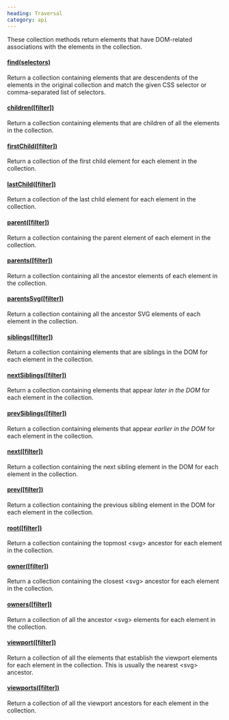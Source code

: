 ```yaml
--- 
heading: Traversal
category: api
---
```


These collection methods return elements that have DOM-related associations with the elements in the collection.

#### [find(selectors)](/api/find/)

Return a collection containing elements that are descendents of the elements in the original collection and match the given CSS selector or comma-separated list of selectors.

#### [children(\[filter\])](/api/children/)

Return a collection containing elements that are children of all the elements in the collection.

#### [firstChild(\[filter\])](/api/firstChild/)

Return a collection of the first child element for each element in the collection.

#### [lastChild(\[filter\])](/api/lastChild/)

Return a collection of the last child element for each element in the collection.

#### [parent(\[filter\])](/api/parent/)

Return a collection containing the parent element of each element in the collection.

#### [parents(\[filter\])](/api/parents/)

Return a collection containing all the ancestor elements of each element in the collection.

#### [parentsSvg(\[filter\])](/api/parentsSvg/)

Return a collection containing all the ancestor SVG elements of each element in the collection.

#### [siblings(\[filter\])](/api/siblings/)

Return a collection containing elements that are siblings in the DOM for each element in the collection.

#### [nextSiblings(\[filter\])](/api/nextSiblings/)

Return a collection containing elements that appear _later in the DOM_ for each element in the collection.

#### [prevSiblings(\[filter\])](/api/prevSiblings/)

Return a collection containing elements that appear _earlier in the DOM_ for each element in the collection.

#### [next(\[filter\])](/api/next/)

Return a collection containing the next sibling element in the DOM for each element in the collection.

#### [prev(\[filter\])](/api/prev/)

Return a collection containing the previous sibling element in the DOM for each element in the collection.

#### [root(\[filter\])](/api/root/)

Return a collection containing the topmost &lt;svg&gt; ancestor for each element in the collection.

#### [owner(\[filter\])](/api/owner/)

Return a collection containing the closest &lt;svg&gt; ancestor for each element in the collection.

#### [owners(\[filter\])](/api/owners/)

Return a collection of all the ancestor &lt;svg&gt; elements for each element in the collection.

#### [viewport(\[filter\])](/api/viewport/)

Return a collection of all the elements that establish the viewport elements for each element in the collection. This is usually the nearest &lt;svg&gt; ancestor.

#### [viewports(\[filter\])](/api/viewports/)

Return a collection of all the viewport ancestors for each element in the collection.

